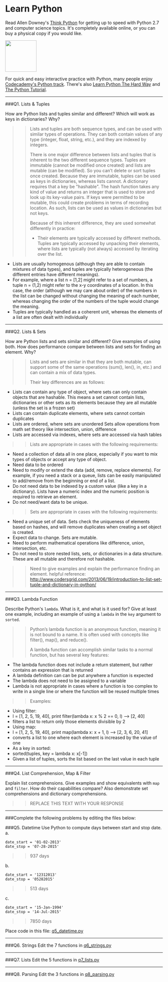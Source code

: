 # Learn Python

Read Allen Downey's [Think Python](http://www.greenteapress.com/thinkpython/) for getting up to speed with Python 2.7 and computer science topics. It's completely available online, or you can buy a physical copy if you would like.

<a href="http://www.greenteapress.com/thinkpython/"><img src="img/think_python.png" style="width: 100px;" target="_blank"></a>

For quick and easy interactive practice with Python, many people enjoy [Codecademy's Python track](http://www.codecademy.com/en/tracks/python). There's also [Learn Python The Hard Way](http://learnpythonthehardway.org/book/) and [The Python Tutorial](https://docs.python.org/2/tutorial/).

---

###Q1. Lists &amp; Tuples

How are Python lists and tuples similar and different? Which will work as keys in dictionaries? Why?

>> Lists and tuples are both sequence types, and can be used with similar types of operations. They can both contain values of any type (integer, float, string, etc.), and they are indexed by integers.
>>
>>There is one major difference between lists and tuples that is inherent to the two different sequence types. Tuples are immutable (cannot be modified once created) and lists are mutable (can be modified). So you can’t delete or sort tuples once created. Because they are immutable, tuples can be used as keys in dictionaries, whereas lists cannot. A dictionary requires that a key be "hashable". The hash function takes any kind of value and returns an integer that is used to store and look up its key-value pairs. If keys were permitted to be mutable, this could create problems in terms of recording location. As such, lists can be used as values in dictionaries but not keys.
>>
>>Because of this inherent difference, they are used somewhat differently in practice:
>>
>>* Their elements are typically accessed by different methods. Tuples are typically accessed by unpacking their elements, where lists are typically (not always) accessed by iterating over the list.
* Lists are usually homogenous (although they are able to contain mixtures of data types), and tuples are typically heterogeneous (the different entries have different meanings). 
 * For example, where a list n = [1,2] might refer to a set of numbers, a tuple n = (1,2) might refer to the x-y coordinates of a location. In this case, the order (although we may care about order) of the numbers in the list can be changed without changing the meaning of each number, whereas changing the order of the numbers of the tuple would change the meaning.
* Tuples are typically handled as a coherent unit, whereas the elements of a list are often dealt with individually


---

###Q2. Lists &amp; Sets

How are Python lists and sets similar and different? Give examples of using both. How does performance compare between lists and sets for finding an element. Why?

>> Lists and sets are similar in that they are both mutable, can support some of the same operations (sum(), len(), in, etc.) and can contain a mix of data types. 
>> 
>> Their key differences are as follows:
* Lists can contain any type of object, where sets can only contain objects that are hashable. This means a set cannot contain lists, dictionaries or other sets as its elements because they are all mutable (unless the set is a frozen set)
* Lists can contain duplicate elements, where sets cannot contain duplicates
* Lists are ordered, where sets are unordered
Sets allow operations from math set theory like intersection, union, difference
* Lists are accessed via indexes, where sets are accessed via hash tables
>> 
>> Lists are appropriate in cases with the following requirements:
* Need a collection of data all in one place, especially if you want to mix types of objects or accept any type of object.
* Need data to be ordered
* Need to modify or extend the data (add, remove, replace elements). For example, if you need a stack or a queue, lists can be easily manipulated to add/remove from the beginning or end of a list.
* Do not need data to be indexed by a custom value (like a key in a dictionary). Lists have a numeric index and the numeric position is required to retrieve an element.
* Do not need/want data to be unique. 
>> 
>> Sets are appropriate in cases with the following requirements:
* Need a unique set of data. Sets check the uniqueness of elements based on hashes, and will remove duplicates when creating a set object is created.
* Expect data to change. Sets are mutable.
* Need to perform mathematical operations like difference, union, intersection, etc.
* Do not need to store nested lists, sets, or dictionaries in a data structure. These are all mutable and therefore not hashable.
>> 
>> Need to give examples and explain the performance finding an element. helpful reference: http://www.codersgrid.com/2013/06/19/introduction-to-list-set-tuple-and-dictionary-in-python/

---

###Q3. Lambda Function

Describe Python's `lambda`. What is it, and what is it used for? Give at least one example, including an example of using a `lambda` in the `key` argument to `sorted`.

>> Python’s lambda function is an anonymous function, meaning it is not bound to a name. It is often used with concepts like filter(), map(), and reduce().
>> 
>> A lambda function can accomplish similar tasks to a normal function, but has several key features:
* The lambda function does not include a return statement, but rather contains an expression that is returned
* A lambda definition can can be put anywhere a function is expected
* The lambda does not need to be assigned to a variable
* Lambda is not appropriate in cases where a function is too complex to write in a single line or where the function will be reused multiple times
>>
>>Examples: 
* Using filter:
 * l = [1, 2, 5, 19, 40], print filter(lambda x: x % 2 == 0, l) --> [2, 40] 
 * filters a list to return only those elements divisible by 2
* Using map:
 * l = [1, 2, 5, 19, 40], print map(lambda x: x + 1, l) --> [2, 3, 6, 20, 41]
 * converts a list to one where each element is increased by the value of one
* As a key in sorted:
 * sorted(tuples, key = lambda x: x[-1])
 * Given a list of tuples, sorts the list based on the last value in each tuple


---

###Q4. List Comprehension, Map &amp; Filter

Explain list comprehensions. Give examples and show equivalents with `map` and `filter`. How do their capabilities compare? Also demonstrate set comprehensions and dictionary comprehensions.

>> REPLACE THIS TEXT WITH YOUR RESPONSE

---

###Complete the following problems by editing the files below:

###Q5. Datetime
Use Python to compute days between start and stop date.   
a.  

```
date_start = '01-02-2013'    
date_stop = '07-28-2015'
```

>> 937 days

b.  
```
date_start = '12312013'  
date_stop = '05282015'  
```

>> 513 days

c.  
```
date_start = '15-Jan-1994'      
date_stop = '14-Jul-2015'  
```

>> 7850 days

Place code in this file: [q5_datetime.py](python/q5_datetime.py)

---

###Q6. Strings
Edit the 7 functions in [q6_strings.py](python/q6_strings.py)

---

###Q7. Lists
Edit the 5 functions in [q7_lists.py](python/q7_lists.py)

---

###Q8. Parsing
Edit the 3 functions in [q8_parsing.py](python/q8_parsing.py)






